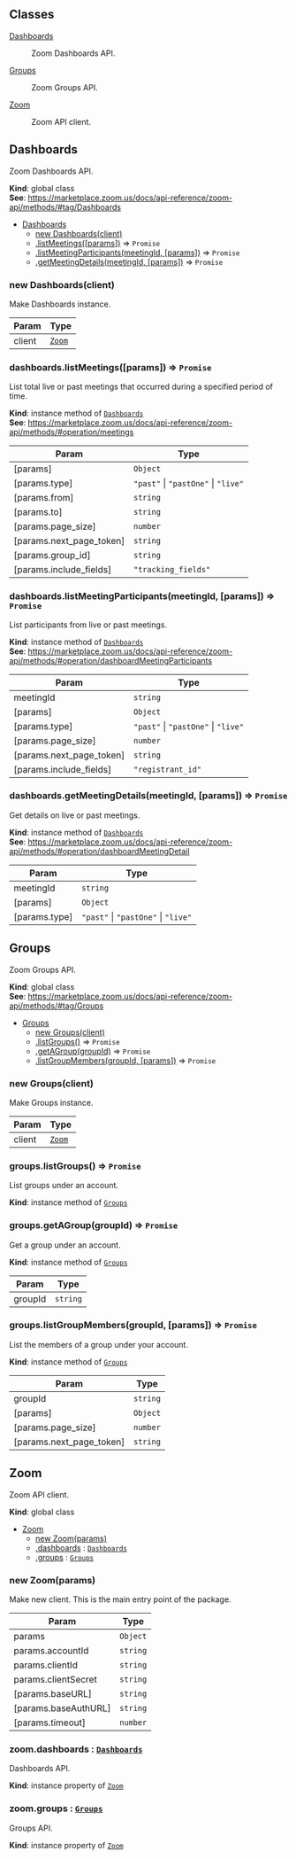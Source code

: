 ## Classes

<dl>
<dt><a href="#Dashboards">Dashboards</a></dt>
<dd><p>Zoom Dashboards API.</p>
</dd>
<dt><a href="#Groups">Groups</a></dt>
<dd><p>Zoom Groups API.</p>
</dd>
<dt><a href="#Zoom">Zoom</a></dt>
<dd><p>Zoom API client.</p>
</dd>
</dl>

<a name="Dashboards"></a>

## Dashboards
Zoom Dashboards API.

**Kind**: global class  
**See**: https://marketplace.zoom.us/docs/api-reference/zoom-api/methods/#tag/Dashboards  

* [Dashboards](#Dashboards)
    * [new Dashboards(client)](#new_Dashboards_new)
    * [.listMeetings([params])](#Dashboards+listMeetings) ⇒ <code>Promise</code>
    * [.listMeetingParticipants(meetingId, [params])](#Dashboards+listMeetingParticipants) ⇒ <code>Promise</code>
    * [.getMeetingDetails(meetingId, [params])](#Dashboards+getMeetingDetails) ⇒ <code>Promise</code>

<a name="new_Dashboards_new"></a>

### new Dashboards(client)
Make Dashboards instance.


| Param | Type |
| --- | --- |
| client | [<code>Zoom</code>](#Zoom) | 

<a name="Dashboards+listMeetings"></a>

### dashboards.listMeetings([params]) ⇒ <code>Promise</code>
List total live or past meetings that occurred during a specified
period of time.

**Kind**: instance method of [<code>Dashboards</code>](#Dashboards)  
**See**: https://marketplace.zoom.us/docs/api-reference/zoom-api/methods/#operation/meetings  

| Param | Type |
| --- | --- |
| [params] | <code>Object</code> | 
| [params.type] | <code>&quot;past&quot;</code> \| <code>&quot;pastOne&quot;</code> \| <code>&quot;live&quot;</code> | 
| [params.from] | <code>string</code> | 
| [params.to] | <code>string</code> | 
| [params.page_size] | <code>number</code> | 
| [params.next_page_token] | <code>string</code> | 
| [params.group_id] | <code>string</code> | 
| [params.include_fields] | <code>&quot;tracking\_fields&quot;</code> | 

<a name="Dashboards+listMeetingParticipants"></a>

### dashboards.listMeetingParticipants(meetingId, [params]) ⇒ <code>Promise</code>
List participants from live or past meetings.

**Kind**: instance method of [<code>Dashboards</code>](#Dashboards)  
**See**: https://marketplace.zoom.us/docs/api-reference/zoom-api/methods/#operation/dashboardMeetingParticipants  

| Param | Type |
| --- | --- |
| meetingId | <code>string</code> | 
| [params] | <code>Object</code> | 
| [params.type] | <code>&quot;past&quot;</code> \| <code>&quot;pastOne&quot;</code> \| <code>&quot;live&quot;</code> | 
| [params.page_size] | <code>number</code> | 
| [params.next_page_token] | <code>string</code> | 
| [params.include_fields] | <code>&quot;registrant\_id&quot;</code> | 

<a name="Dashboards+getMeetingDetails"></a>

### dashboards.getMeetingDetails(meetingId, [params]) ⇒ <code>Promise</code>
Get details on live or past meetings.

**Kind**: instance method of [<code>Dashboards</code>](#Dashboards)  
**See**: https://marketplace.zoom.us/docs/api-reference/zoom-api/methods/#operation/dashboardMeetingDetail  

| Param | Type |
| --- | --- |
| meetingId | <code>string</code> | 
| [params] | <code>Object</code> | 
| [params.type] | <code>&quot;past&quot;</code> \| <code>&quot;pastOne&quot;</code> \| <code>&quot;live&quot;</code> | 

<a name="Groups"></a>

## Groups
Zoom Groups API.

**Kind**: global class  
**See**: https://marketplace.zoom.us/docs/api-reference/zoom-api/methods/#tag/Groups  

* [Groups](#Groups)
    * [new Groups(client)](#new_Groups_new)
    * [.listGroups()](#Groups+listGroups) ⇒ <code>Promise</code>
    * [.getAGroup(groupId)](#Groups+getAGroup) ⇒ <code>Promise</code>
    * [.listGroupMembers(groupId, [params])](#Groups+listGroupMembers) ⇒ <code>Promise</code>

<a name="new_Groups_new"></a>

### new Groups(client)
Make Groups instance.


| Param | Type |
| --- | --- |
| client | [<code>Zoom</code>](#Zoom) | 

<a name="Groups+listGroups"></a>

### groups.listGroups() ⇒ <code>Promise</code>
List groups under an account.

**Kind**: instance method of [<code>Groups</code>](#Groups)  
<a name="Groups+getAGroup"></a>

### groups.getAGroup(groupId) ⇒ <code>Promise</code>
Get a group under an account.

**Kind**: instance method of [<code>Groups</code>](#Groups)  

| Param | Type |
| --- | --- |
| groupId | <code>string</code> | 

<a name="Groups+listGroupMembers"></a>

### groups.listGroupMembers(groupId, [params]) ⇒ <code>Promise</code>
List the members of a group under your account.

**Kind**: instance method of [<code>Groups</code>](#Groups)  

| Param | Type |
| --- | --- |
| groupId | <code>string</code> | 
| [params] | <code>Object</code> | 
| [params.page_size] | <code>number</code> | 
| [params.next_page_token] | <code>string</code> | 

<a name="Zoom"></a>

## Zoom
Zoom API client.

**Kind**: global class  

* [Zoom](#Zoom)
    * [new Zoom(params)](#new_Zoom_new)
    * [.dashboards](#Zoom+dashboards) : [<code>Dashboards</code>](#Dashboards)
    * [.groups](#Zoom+groups) : [<code>Groups</code>](#Groups)

<a name="new_Zoom_new"></a>

### new Zoom(params)
Make new client. This is the main entry point of the package.


| Param | Type |
| --- | --- |
| params | <code>Object</code> | 
| params.accountId | <code>string</code> | 
| params.clientId | <code>string</code> | 
| params.clientSecret | <code>string</code> | 
| [params.baseURL] | <code>string</code> | 
| [params.baseAuthURL] | <code>string</code> | 
| [params.timeout] | <code>number</code> | 

<a name="Zoom+dashboards"></a>

### zoom.dashboards : [<code>Dashboards</code>](#Dashboards)
Dashboards API.

**Kind**: instance property of [<code>Zoom</code>](#Zoom)  
<a name="Zoom+groups"></a>

### zoom.groups : [<code>Groups</code>](#Groups)
Groups API.

**Kind**: instance property of [<code>Zoom</code>](#Zoom)  
